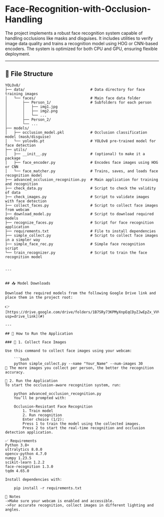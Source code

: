 # Face-Recognition-with-Occlusion-Handling
The project implements a robust face recognition system capable of handling occlusions like masks and disguises. It includes utilities to verify image data quality and trains a recognition model using HOG or CNN-based encoders. The system is optimized for both CPU and GPU, ensuring flexible deployment.

---

## 📁 File Structure

```plaintext
YOLOv8/
├── data/                              # Data directory for face training images
│   └── faces/                         # Main face data folder
│       ├── Person_1/                  # Subfolders for each person
│       │   ├── img1.jpg
│       │   ├── img2.png
│       │   └── ...
│       ├── Person_2/
│       └── ...
├── models/
│   ├── occlusion_model.pkl            # Occlusion classification model (mask/disguise)
│   └── yolov8s.pt                     # YOLOv8 pre-trained model for face detection
├── utils/ 
│   ├── __init__.py                    # (optional) to make it a package 
│   ├── face_encoder.py                # Encodes face images using HOG or CNN
│   └── face_matcher.py                # Trains, saves, and loads face recognition model                  
├── advanced_occlusion_recognition.py  # Main application for training and recognition
├── check_data.py                      # Script to check the validity of data
├── check_images.py                    # Script to validate images with face detection
├── collect_faces.py                   # Script to collect face images from webcam
├── download_model.py                  # Script to download required models
├── recognize_faces.py                 # Script for face recognition application
├── requirements.txt                   # File to install dependencies
├── simple_collect.py                  # Script to collect face images in a simpler way
├── simple_face_rec.py                 # Simple face recognition script
└── train_recognizer.py                # Script to train the face recognition model


---


## 📥 Model Downloads

Download the required models from the following Google Drive link and place them in the project root:

👉 [https://drive.google.com/drive/folders/1B7SRy73KPMyXnpEqCDyZJwEpZx_VVVhY?usp=drive_link](#) 

---

## 🚀 How to Run the Application

### 📸 1. Collect Face Images

Use this command to collect face images using your webcam:

    ```bash
    python simple_collect.py --name "Your_Name" --num-images 30
🔁 The more images you collect per person, the better the recognition accuracy.

🧠 2. Run the Application
To start the occlusion-aware recognition system, run:

    python advanced_occlusion_recognition.py
    You’ll be prompted with:

    Occlusion-Resistant Face Recognition
        1. Train model 
        2. Run recognition
        Enter choice (1/2): 
        Press 1 to train the model using the collected images.
        Press 2 to start the real-time recognition and occlusion detection application.

✅ Requirements
Python 3.8+
ultralytics 8.0.0
opencv-python 4.7.0
numpy 1.23.5
scikit-learn 1.2.2
face-recognition 1.3.0
tqdm 4.65.0

Install dependencies with:

    pip install -r requirements.txt

📌 Notes
->Make sure your webcam is enabled and accessible.
->For accurate recognition, collect images in different lighting and angles.